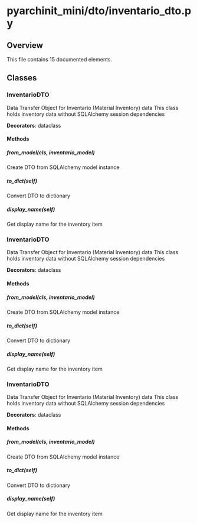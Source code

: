 # pyarchinit_mini/dto/inventario_dto.py

## Overview

This file contains 15 documented elements.

## Classes

### InventarioDTO

Data Transfer Object for Inventario (Material Inventory) data
This class holds inventory data without SQLAlchemy session dependencies

**Decorators**: dataclass

#### Methods

##### from_model(cls, inventario_model)

Create DTO from SQLAlchemy model instance

##### to_dict(self)

Convert DTO to dictionary

##### display_name(self)

Get display name for the inventory item

### InventarioDTO

Data Transfer Object for Inventario (Material Inventory) data
This class holds inventory data without SQLAlchemy session dependencies

**Decorators**: dataclass

#### Methods

##### from_model(cls, inventario_model)

Create DTO from SQLAlchemy model instance

##### to_dict(self)

Convert DTO to dictionary

##### display_name(self)

Get display name for the inventory item

### InventarioDTO

Data Transfer Object for Inventario (Material Inventory) data
This class holds inventory data without SQLAlchemy session dependencies

**Decorators**: dataclass

#### Methods

##### from_model(cls, inventario_model)

Create DTO from SQLAlchemy model instance

##### to_dict(self)

Convert DTO to dictionary

##### display_name(self)

Get display name for the inventory item

